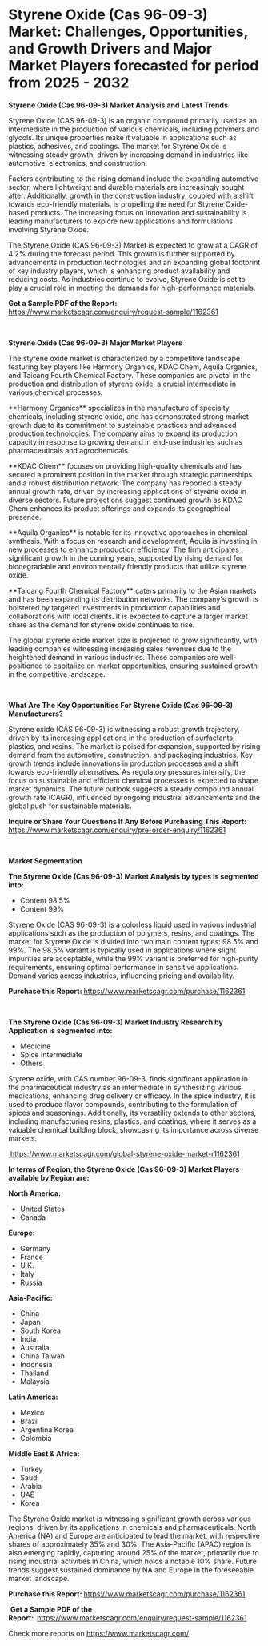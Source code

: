 <p><h1>Styrene Oxide (Cas 96-09-3) Market: Challenges, Opportunities, and Growth Drivers and Major Market Players forecasted for period from 2025 - 2032</h1></p><p><strong>Styrene Oxide (Cas 96-09-3) Market Analysis and Latest Trends</strong></p>
<p><p>Styrene Oxide (CAS 96-09-3) is an organic compound primarily used as an intermediate in the production of various chemicals, including polymers and glycols. Its unique properties make it valuable in applications such as plastics, adhesives, and coatings. The market for Styrene Oxide is witnessing steady growth, driven by increasing demand in industries like automotive, electronics, and construction.</p><p>Factors contributing to the rising demand include the expanding automotive sector, where lightweight and durable materials are increasingly sought after. Additionally, growth in the construction industry, coupled with a shift towards eco-friendly materials, is propelling the need for Styrene Oxide-based products. The increasing focus on innovation and sustainability is leading manufacturers to explore new applications and formulations involving Styrene Oxide.</p><p>The Styrene Oxide (CAS 96-09-3) Market is expected to grow at a CAGR of 4.2% during the forecast period. This growth is further supported by advancements in production technologies and an expanding global footprint of key industry players, which is enhancing product availability and reducing costs. As industries continue to evolve, Styrene Oxide is set to play a crucial role in meeting the demands for high-performance materials.</p></p>
<p><strong>Get a Sample PDF of the Report:&nbsp;</strong> <a href="https://www.marketscagr.com/enquiry/request-sample/1162361?utm_campaign=3508&utm_medium=2&utm_source=Github&utm_content=ia&utm_term=02042025&utm_id=styrene-oxide-cas-96-09-3">https://www.marketscagr.com/enquiry/request-sample/1162361</a></p>
<p>&nbsp;</p>
<p><strong>Styrene Oxide (Cas 96-09-3) Major Market Players</strong></p>
<p><p>The styrene oxide market is characterized by a competitive landscape featuring key players like Harmony Organics, KDAC Chem, Aquila Organics, and Taicang Fourth Chemical Factory. These companies are pivotal in the production and distribution of styrene oxide, a crucial intermediate in various chemical processes.</p><p>**Harmony Organics** specializes in the manufacture of specialty chemicals, including styrene oxide, and has demonstrated strong market growth due to its commitment to sustainable practices and advanced production technologies. The company aims to expand its production capacity in response to growing demand in end-use industries such as pharmaceuticals and agrochemicals.</p><p>**KDAC Chem** focuses on providing high-quality chemicals and has secured a prominent position in the market through strategic partnerships and a robust distribution network. The company has reported a steady annual growth rate, driven by increasing applications of styrene oxide in diverse sectors. Future projections suggest continued growth as KDAC Chem enhances its product offerings and expands its geographical presence.</p><p>**Aquila Organics** is notable for its innovative approaches in chemical synthesis. With a focus on research and development, Aquila is investing in new processes to enhance production efficiency. The firm anticipates significant growth in the coming years, supported by rising demand for biodegradable and environmentally friendly products that utilize styrene oxide.</p><p>**Taicang Fourth Chemical Factory** caters primarily to the Asian markets and has been expanding its distribution networks. The company's growth is bolstered by targeted investments in production capabilities and collaborations with local clients. It is expected to capture a larger market share as the demand for styrene oxide continues to rise.</p><p>The global styrene oxide market size is projected to grow significantly, with leading companies witnessing increasing sales revenues due to the heightened demand in various industries. These companies are well-positioned to capitalize on market opportunities, ensuring sustained growth in the competitive landscape.</p></p>
<p>&nbsp;</p>
<p><strong>What Are The Key Opportunities For Styrene Oxide (Cas 96-09-3) Manufacturers?</strong></p>
<p><p>Styrene oxide (CAS 96-09-3) is witnessing a robust growth trajectory, driven by its increasing applications in the production of surfactants, plastics, and resins. The market is poised for expansion, supported by rising demand from the automotive, construction, and packaging industries. Key growth trends include innovations in production processes and a shift towards eco-friendly alternatives. As regulatory pressures intensify, the focus on sustainable and efficient chemical processes is expected to shape market dynamics. The future outlook suggests a steady compound annual growth rate (CAGR), influenced by ongoing industrial advancements and the global push for sustainable materials.</p></p>
<p><strong>Inquire or Share Your Questions If Any Before Purchasing This Report:</strong> <a href="https://www.marketscagr.com/enquiry/pre-order-enquiry/1162361?utm_campaign=3508&utm_medium=2&utm_source=Github&utm_content=ia&utm_term=02042025&utm_id=styrene-oxide-cas-96-09-3">https://www.marketscagr.com/enquiry/pre-order-enquiry/1162361</a></p>
<p>&nbsp;</p>
<p><strong>Market Segmentation</strong></p>
<p><strong>The Styrene Oxide (Cas 96-09-3) Market Analysis by types is segmented into:</strong></p>
<p><ul><li>Content 98.5%</li><li>Content 99%</li></ul></p>
<p><p>Styrene Oxide (CAS 96-09-3) is a colorless liquid used in various industrial applications such as the production of polymers, resins, and coatings. The market for Styrene Oxide is divided into two main content types: 98.5% and 99%. The 98.5% variant is typically used in applications where slight impurities are acceptable, while the 99% variant is preferred for high-purity requirements, ensuring optimal performance in sensitive applications. Demand varies across industries, influencing pricing and availability.</p></p>
<p><strong>Purchase this Report:&nbsp;</strong><a href="https://www.marketscagr.com/purchase/1162361?utm_campaign=3508&utm_medium=2&utm_source=Github&utm_content=ia&utm_term=02042025&utm_id=styrene-oxide-cas-96-09-3">https://www.marketscagr.com/purchase/1162361</a></p>
<p>&nbsp;</p>
<p><strong>The Styrene Oxide (Cas 96-09-3) Market Industry Research by Application is segmented into:</strong></p>
<p><ul><li>Medicine</li><li>Spice Intermediate</li><li>Others</li></ul></p>
<p><p>Styrene oxide, with CAS number 96-09-3, finds significant application in the pharmaceutical industry as an intermediate in synthesizing various medications, enhancing drug delivery or efficacy. In the spice industry, it is used to produce flavor compounds, contributing to the formulation of spices and seasonings. Additionally, its versatility extends to other sectors, including manufacturing resins, plastics, and coatings, where it serves as a valuable chemical building block, showcasing its importance across diverse markets.</p></p>
<p><a href="https://www.marketscagr.com/global-styrene-oxide-market-r1162361?utm_campaign=3508&utm_medium=2&utm_source=Github&utm_content=ia&utm_term=02042025&utm_id=styrene-oxide-cas-96-09-3">&nbsp;https://www.marketscagr.com/global-styrene-oxide-market-r1162361</a></p>
<p><strong>In terms of Region, the Styrene Oxide (Cas 96-09-3) Market Players available by Region are:</strong></p>
<p>
    <p> <strong> North America: </strong>
        <ul>
            <li>United States</li>
            <li>Canada</li>
        </ul>
        </p> 
    <p> <strong> Europe: </strong>
        <ul>
            <li>Germany</li>
            <li>France</li>
            <li>U.K.</li>
            <li>Italy</li>
            <li>Russia</li>
        </ul>
        </p> 
    <p> <strong> Asia-Pacific: </strong>
        <ul>
            <li>China</li>
            <li>Japan</li>
            <li>South Korea</li>
            <li>India</li>
            <li>Australia</li>
            <li>China Taiwan</li>
            <li>Indonesia</li>
            <li>Thailand</li>
            <li>Malaysia</li>
        </ul>
        </p> 
    <p> <strong> Latin America: </strong>
        <ul>
            <li>Mexico</li>
            <li>Brazil</li>
            <li>Argentina Korea</li>
            <li>Colombia</li>
        </ul>
        </p> 
    <p> <strong> Middle East & Africa: </strong>
        <ul>
            <li>Turkey</li>
            <li>Saudi</li>
            <li>Arabia</li>
            <li>UAE</li>
            <li>Korea</li>
        </ul>
    </p>
    </p>
<p><p>The Styrene Oxide market is witnessing significant growth across various regions, driven by its applications in chemicals and pharmaceuticals. North America (NA) and Europe are anticipated to lead the market, with respective shares of approximately 35% and 30%. The Asia-Pacific (APAC) region is also emerging rapidly, capturing around 25% of the market, primarily due to rising industrial activities in China, which holds a notable 10% share. Future trends suggest sustained dominance by NA and Europe in the foreseeable market landscape.</p></p>
<p><strong>Purchase this Report: </strong><a href="https://www.marketscagr.com/purchase/1162361?utm_campaign=3508&utm_medium=2&utm_source=Github&utm_content=ia&utm_term=02042025&utm_id=styrene-oxide-cas-96-09-3">https://www.marketscagr.com/purchase/1162361</a></p>
<p>&nbsp;<strong>Get a Sample PDF of the Report:&nbsp;&nbsp;</strong><a href="https://www.marketscagr.com/enquiry/request-sample/1162361?utm_campaign=3508&utm_medium=2&utm_source=Github&utm_content=ia&utm_term=02042025&utm_id=styrene-oxide-cas-96-09-3">https://www.marketscagr.com/enquiry/request-sample/1162361</a></p>
<p><strong></strong></p>
<p>Check more reports on <a href="https://www.marketscagr.com/?utm_campaign=3508&utm_medium=2&utm_source=Github&utm_content=ia&utm_term=02042025&utm_id=styrene-oxide-cas-96-09-3">https://www.marketscagr.com/</a></p>